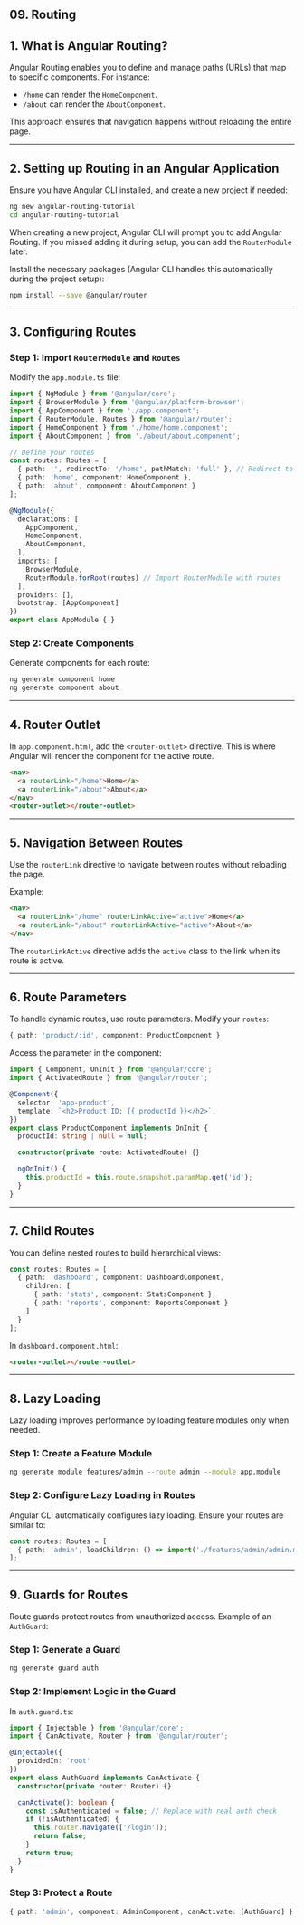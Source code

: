 ## 09. Routing

## 1. What is Angular Routing?

Angular Routing enables you to define and manage paths (URLs) that map to specific components. For instance:
- `/home` can render the `HomeComponent`.
- `/about` can render the `AboutComponent`.

This approach ensures that navigation happens without reloading the entire page.

---

## 2. Setting up Routing in an Angular Application

Ensure you have Angular CLI installed, and create a new project if needed:

```bash
ng new angular-routing-tutorial
cd angular-routing-tutorial
```

When creating a new project, Angular CLI will prompt you to add Angular Routing. If you missed adding it during setup, you can add the `RouterModule` later.

Install the necessary packages (Angular CLI handles this automatically during the project setup):
```bash
npm install --save @angular/router
```

---

## 3. Configuring Routes

### Step 1: Import `RouterModule` and `Routes`
Modify the `app.module.ts` file:

```typescript
import { NgModule } from '@angular/core';
import { BrowserModule } from '@angular/platform-browser';
import { AppComponent } from './app.component';
import { RouterModule, Routes } from '@angular/router';
import { HomeComponent } from './home/home.component';
import { AboutComponent } from './about/about.component';

// Define your routes
const routes: Routes = [
  { path: '', redirectTo: '/home', pathMatch: 'full' }, // Redirect to 'home'
  { path: 'home', component: HomeComponent },
  { path: 'about', component: AboutComponent }
];

@NgModule({
  declarations: [
    AppComponent,
    HomeComponent,
    AboutComponent,
  ],
  imports: [
    BrowserModule,
    RouterModule.forRoot(routes) // Import RouterModule with routes
  ],
  providers: [],
  bootstrap: [AppComponent]
})
export class AppModule { }
```

### Step 2: Create Components
Generate components for each route:
```bash
ng generate component home
ng generate component about
```

---

## 4. Router Outlet

In `app.component.html`, add the `<router-outlet>` directive. This is where Angular will render the component for the active route.

```html
<nav>
  <a routerLink="/home">Home</a>
  <a routerLink="/about">About</a>
</nav>
<router-outlet></router-outlet>
```

---

## 5. Navigation Between Routes

Use the `routerLink` directive to navigate between routes without reloading the page.

Example:
```html
<nav>
  <a routerLink="/home" routerLinkActive="active">Home</a>
  <a routerLink="/about" routerLinkActive="active">About</a>
</nav>
```

The `routerLinkActive` directive adds the `active` class to the link when its route is active.

---

## 6. Route Parameters

To handle dynamic routes, use route parameters. Modify your `routes`:

```typescript
{ path: 'product/:id', component: ProductComponent }
```

Access the parameter in the component:
```typescript
import { Component, OnInit } from '@angular/core';
import { ActivatedRoute } from '@angular/router';

@Component({
  selector: 'app-product',
  template: `<h2>Product ID: {{ productId }}</h2>`,
})
export class ProductComponent implements OnInit {
  productId: string | null = null;

  constructor(private route: ActivatedRoute) {}

  ngOnInit() {
    this.productId = this.route.snapshot.paramMap.get('id');
  }
}
```

---

## 7. Child Routes

You can define nested routes to build hierarchical views:

```typescript
const routes: Routes = [
  { path: 'dashboard', component: DashboardComponent, 
    children: [
      { path: 'stats', component: StatsComponent },
      { path: 'reports', component: ReportsComponent }
    ]
  }
];
```

In `dashboard.component.html`:
```html
<router-outlet></router-outlet>
```

---

## 8. Lazy Loading

Lazy loading improves performance by loading feature modules only when needed.

### Step 1: Create a Feature Module
```bash
ng generate module features/admin --route admin --module app.module
```

### Step 2: Configure Lazy Loading in Routes
Angular CLI automatically configures lazy loading. Ensure your routes are similar to:

```typescript
const routes: Routes = [
  { path: 'admin', loadChildren: () => import('./features/admin/admin.module').then(m => m.AdminModule) }
];
```

---

## 9. Guards for Routes

Route guards protect routes from unauthorized access. Example of an `AuthGuard`:

### Step 1: Generate a Guard
```bash
ng generate guard auth
```

### Step 2: Implement Logic in the Guard
In `auth.guard.ts`:
```typescript
import { Injectable } from '@angular/core';
import { CanActivate, Router } from '@angular/router';

@Injectable({
  providedIn: 'root'
})
export class AuthGuard implements CanActivate {
  constructor(private router: Router) {}

  canActivate(): boolean {
    const isAuthenticated = false; // Replace with real auth check
    if (!isAuthenticated) {
      this.router.navigate(['/login']);
      return false;
    }
    return true;
  }
}
```

### Step 3: Protect a Route
```typescript
{ path: 'admin', component: AdminComponent, canActivate: [AuthGuard] }
```
